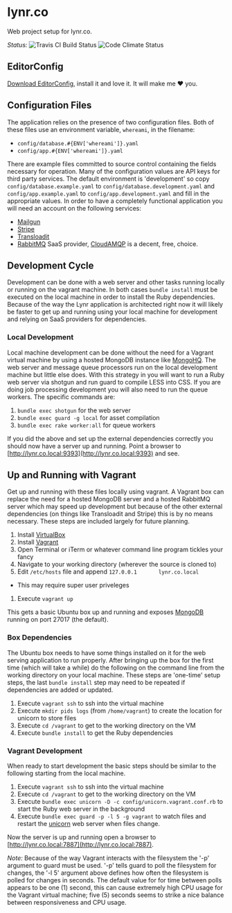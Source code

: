 # lynr.co

Web project setup for lynr.co.

*Status:*
![Travis CI Build Status](https://api.travis-ci.com/bryanjswift/lynr.co.png?token=oxLp1vGhsNdKTFeLPEqN)
![Code Climate Status](https://d3s6mut3hikguw.cloudfront.net/repos/512bed31f3ea007f57067646/badges/fd545693f44365c7620f/gpa.png)

## EditorConfig

[Download EditorConfig](http://editorconfig.org/#download), install it and love
it. It will make me ❤ you.

## Configuration Files

The application relies on the presence of two configuration files. Both of these
files use an environment variable, `whereami`, in the filename:

* `config/database.#{ENV['whereami']}.yaml`
* `config/app.#{ENV['whereami']}.yaml`

There are example files committed to source control containing the fields necessary
for operation. Many of the configuration values are API keys for third party services.
The default environment is 'development' so copy `config/database.example.yaml` to 
`config/database.development.yaml` and `config/app.example.yaml` to
`config/app.development.yaml` and fill in the appropriate values.
In order to have a completely functional application you will need an account on
the following services:

* [Mailgun](http://www.mailgun.com)
* [Stripe](http://www.stripe.com)
* [Transloadit](http://www.transloadit.com)
* [RabbitMQ][rabbitmq] SaaS provider, [CloudAMQP](http://www.cloudamqp.com) is a
  decent, free, choice.

## Development Cycle

Development can be done with a web server and other tasks running locally or
running on the vagrant machine. In both cases `bundle install` must be executed
on the local machine in order to install the Ruby dependencies. Because of the
way the Lynr application is architected right now it will likely be faster to
get up and running using your local machine for development and relying on
SaaS providers for dependencies.

### Local Development

Local machine development can be done without the need for a Vagrant virtual
machine by using a hosted MongoDB instance like [MongoHQ][mongohq]. The web
server and message queue processors run on the local development machine but
little else does. With this strategy in you will want to run a Ruby web server
via shotgun and run guard to compile LESS into CSS. If you are doing job
processing development you will also need to run the queue workers. The specific
commands are:

1. `bundle exec shotgun` for the web server
1. `bundle exec guard -g local` for asset compilation
1. `bundle exec rake worker:all` for queue workers

If you did the above and set up the external dependencies correctly
you should now have a server up and running. Point a browser to
[http://lynr.co.local:9393](http://lynr.co.local:9393) and see.

## Up and Running with Vagrant

Get up and running with these files locally using vagrant. A Vagrant box can
replace the need for a hosted MongoDB server and a hosted RabbitMQ server
which may speed up development but because of the other external dependencies
(on things like Transloadit and Stripe) this is by no means necessary. These
steps are included largely for future planning.

1. Install [VirtualBox][vb]
1. Install [Vagrant][vagrant]
1. Open Terminal or iTerm or whatever command line program tickles your fancy
1. Navigate to your working directory (wherever the source is cloned to)
1. Edit `/etc/hosts` file and append `127.0.0.1       lynr.co.local`
  * This may require super user priveleges
1. Execute `vagrant up`

This gets a basic Ubuntu box up and running and exposes [MongoDB][mongodb] running
on port 27017 (the default).

### Box Dependencies

The Ubuntu box needs to have some things installed on it for the web serving
application to run properly. After bringing up the box for the first time
(which will take a while) do the following on the command line from the working
directory on your local machine. These steps are 'one-time' setup steps, the
last `bundle install` step may need to be repeated if dependencies are added
or updated.

1. Execute `vagrant ssh` to ssh into the virtual machine
1. Execute `mkdir pids logs` (from `/home/vagrant`) to create the location for
   unicorn to store files
1. Execute `cd /vagrant` to get to the working directory on the VM
1. Execute `bundle install` to get the Ruby dependencies

### Vagrant Development

When ready to start development the basic steps should be similar to the following
starting from the local machine.

1. Execute `vagrant ssh` to ssh into the virtual machine
1. Execute `cd /vagrant` to get to the working directory on the VM
1. Execute `bundle exec unicorn -D -c config/unicorn.vagrant.conf.rb` to start
   the Ruby web server in the background
1. Execute `bundle exec guard -p -l 5 -g vagrant` to watch files and restart
   the [unicorn][unicorn] web server when files change.

Now the server is up and running open a browser to
[http://lynr.co.local:7887](http://lynr.co.local:7887).

*Note:* Because of the way Vagrant interacts with the filesystem the '-p'
argument to guard must be used. '-p' tells guard to poll the filesystem for
changes, the '-l 5' argument above defines how often the filesystem is polled
for changes in seconds. The default value for for time between polls appears
to be one (1) second, this can cause extremely high CPU usage for the Vagrant
virtual machine; five (5) seconds seems to strike a nice balance between
responsiveness and CPU usage.


[vagrant]: http://downloads.vagrantup.com
[vb]: https://www.virtualbox.org/wiki/Downloads
[puppet]: http://www.puppetlabs.com
[unicorn]: http://unicorn.bogomips.org
[mongodb]: http://www.mongodb.org
[rabbitmq]: http://www.rabbitmq.com
[mongohq]: https://www.mongohq.com
